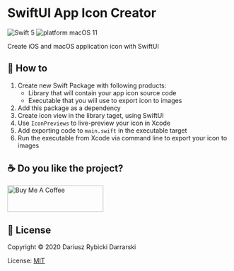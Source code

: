 # SwiftUI App Icon Creator

![Swift 5](https://img.shields.io/badge/swift-5-orange.svg)
![platform macOS 11](https://img.shields.io/badge/platform-macOS%2011-blue.svg)

Create iOS and macOS application icon with SwiftUI

## 📝 How to

1. Create new Swift Package with following products:
    - Library that will contain your app icon source code
    - Executable that you will use to export icon to images
2. Add this package as a dependency
3. Create icon view in the library taget, using SwiftUI
4. Use `IconPreviews` to live-preview your icon in Xcode
5. Add exporting code to `main.swift` in the executable target
6. Run the executable from Xcode via command line to export your icon to images

## ☕️ Do you like the project?

<a href="https://www.buymeacoffee.com/darrarski" target="_blank"><img src="https://cdn.buymeacoffee.com/buttons/v2/default-yellow.png" alt="Buy Me A Coffee" height="60" width="217" style="height: 60px !important;width: 217px !important;" ></a>

## 📄 License

Copyright © 2020 Dariusz Rybicki Darrarski

License: [MIT](LICENSE)
